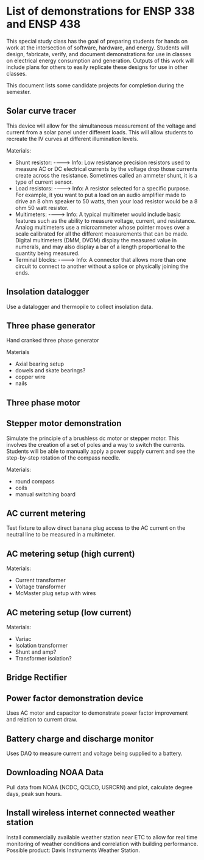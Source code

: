 # List of demonstrations for ENSP 338 and ENSP 438

This special study class has the goal of preparing students for hands on
work at the intersection of software, hardware, and energy.  Students
will design, fabricate, verify, and document demonstrations for use in
classes on electrical energy consumption and generation.
Outputs of this work will include plans for others to easily replicate these
designs for use in other classes.

This document lists some candidate projects for completion during the
semester.

## Solar curve tracer

This device will allow for the simultaneous measurement of the voltage
and current from a solar panel under different loads.  This will allow
students to recreate the IV curves at different illumination levels.

Materials:

- Shunt resistor:
----> Info: Low resistance precision resistors used to measure AC or DC electrical currents by the voltage drop those currents create across the resistance. Sometimes called an ammeter shunt, it is a type of current sensor.
- Load resistors:
----> Info: A resistor selected for a specific purpose. For example, it you want to put a load on an audio amplifier made to drive an 8 ohm speaker to 50 watts, then your load resistor would be a 8 ohm 50 watt resistor. 
- Multimeters:
----> Info: A typical multimeter would include basic features such as the ability to measure voltage, current, and resistance. Analog multimeters use a microammeter whose pointer moves over a scale calibrated for all the different measurements that can be made. Digital multimeters (DMM, DVOM) display the measured value in numerals, and may also display a bar of a length proportional to the quantity being measured.
- Terminal blocks:
----> Info: A connector that allows more than one circuit to connect to another without a splice or physically joining the ends.


## Insolation datalogger

Use a datalogger and thermopile to collect insolation data.

## Three phase generator

Hand cranked three phase generator

Materials

- Axial bearing setup
- dowels and skate bearings?
- copper wire
- nails


## Three phase motor


## Stepper motor demonstration

Simulate the principle of a brushless dc motor or stepper motor.  This
involves the creation of a set of poles and a way to switch the
currents.  Students will be able to manually apply a power supply
current and see the step-by-step rotation of the compass needle.

Materials:

- round compass
- coils
- manual switching board

## AC current metering

Test fixture to allow direct banana plug access to the AC current on the
neutral line to be measured in a multimeter.


## AC metering setup (high current)

Materials:

- Current transformer
- Voltage transformer
- McMaster plug setup with wires



## AC metering setup (low current)

Materials:

- Variac
- Isolation transformer
- Shunt and amp?
- Transformer isolation?


## Bridge Rectifier


## Power factor demonstration device

Uses AC motor and capacitor to demonstrate power factor improvement and
relation to current draw.

<!--
resources

OSH park
mack grady
sparkfun
mcmaster

-->

## Battery charge and discharge monitor

Uses DAQ to measure current and voltage being supplied to a battery.

## Downloading NOAA Data

Pull data from NOAA (NCDC, QCLCD, USRCRN) and plot, calculate degree
days, peak sun hours.

## Install wireless internet connected weather station

Install commercially available weather station near ETC to allow for
real time monitoring of weather conditions and correlation with building
performance.  Possible product: Davis Instruments Weather Station.
